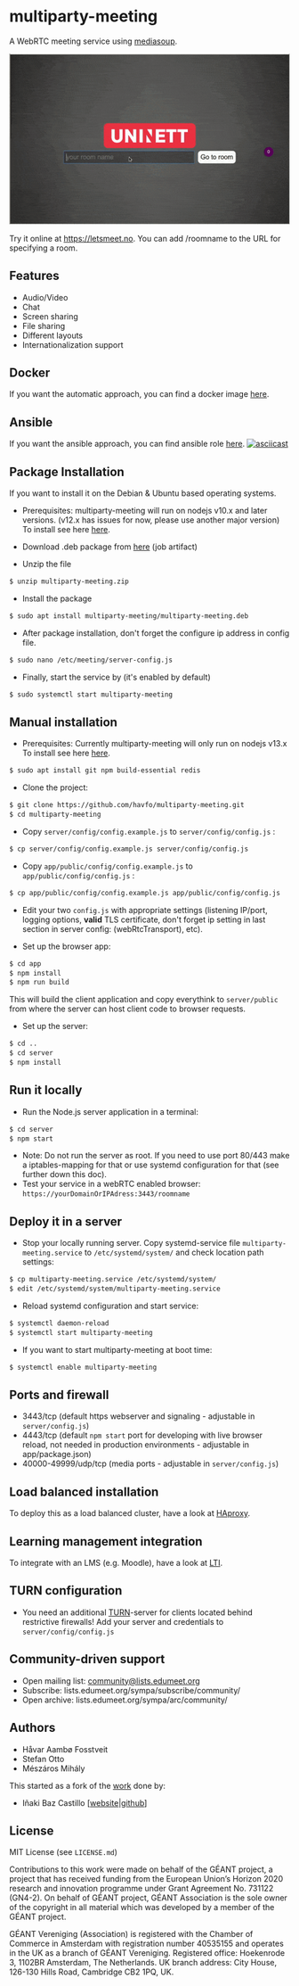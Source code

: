 # multiparty-meeting

A WebRTC meeting service using [mediasoup](https://mediasoup.org).

![](demo.gif)

Try it online at https://letsmeet.no. You can add /roomname to the URL for specifying a room.

## Features
* Audio/Video
* Chat
* Screen sharing
* File sharing
* Different layouts
* Internationalization support

## Docker
If you want the automatic approach, you can find a docker image [here](https://hub.docker.com/r/misi/mm/).

## Ansible 
If you want the ansible approach, you can find ansible role [here](https://github.com/misi/mm-ansible/).
[![asciicast](https://asciinema.org/a/311365.svg)](https://asciinema.org/a/311365)

## Package Installation
If you want to install it on the Debian & Ubuntu based operating systems.
* Prerequisites:
multiparty-meeting will run on nodejs v10.x and later versions. (v12.x has issues for now, please use another major version)
To install see here [here](https://github.com/nodesource/distributions/blob/master/README.md#debinstall).

* Download .deb package from [here](https://github.com/havfo/multiparty-meeting/actions?query=workflow%3ADeployer+branch%3Amaster+is%3Asuccess) (job artifact)

* Unzip the file
```bash
$ unzip multiparty-meeting.zip
```
* Install the package
```bash
$ sudo apt install multiparty-meeting/multiparty-meeting.deb
```
* After package installation, don't forget the configure ip address in config file.
```bash
$ sudo nano /etc/meeting/server-config.js
```
* Finally, start the service by (it's enabled by default)
```bash
$ sudo systemctl start multiparty-meeting
```
## Manual installation
* Prerequisites:
Currently multiparty-meeting will only run on nodejs v13.x
To install see here [here](https://github.com/nodesource/distributions/blob/master/README.md#debinstall).

```bash
$ sudo apt install git npm build-essential redis
```

* Clone the project:

```bash
$ git clone https://github.com/havfo/multiparty-meeting.git
$ cd multiparty-meeting
```

* Copy `server/config/config.example.js` to `server/config/config.js` :

```bash
$ cp server/config/config.example.js server/config/config.js
```

* Copy `app/public/config/config.example.js` to `app/public/config/config.js` :

```bash
$ cp app/public/config/config.example.js app/public/config/config.js
```

* Edit your two `config.js` with appropriate settings (listening IP/port, logging options, **valid** TLS certificate, don't forget ip setting in last section in server config: (webRtcTransport), etc).

* Set up the browser app:

```bash
$ cd app
$ npm install
$ npm run build
```
This will build the client application and copy everythink to `server/public` from where the server can host client code to browser requests.

* Set up the server:

```bash
$ cd ..
$ cd server
$ npm install
```

## Run it locally

* Run the Node.js server application in a terminal:

```bash
$ cd server
$ npm start
```
* Note: Do not run the server as root. If you need to use port 80/443 make a iptables-mapping for that or use systemd configuration for that (see further down this doc).
* Test your service in a webRTC enabled browser: `https://yourDomainOrIPAdress:3443/roomname`

## Deploy it in a server

* Stop your locally running server. Copy systemd-service file `multiparty-meeting.service` to `/etc/systemd/system/` and check location path settings:
```bash
$ cp multiparty-meeting.service /etc/systemd/system/
$ edit /etc/systemd/system/multiparty-meeting.service
```

* Reload systemd configuration and start service:

```bash
$ systemctl daemon-reload
$ systemctl start multiparty-meeting
```

* If you want to start multiparty-meeting at boot time:
```bash
$ systemctl enable multiparty-meeting
```

## Ports and firewall

* 3443/tcp (default https webserver and signaling - adjustable in `server/config.js`)
* 4443/tcp (default `npm start` port for developing with live browser reload, not needed in production environments - adjustable in app/package.json)
* 40000-49999/udp/tcp (media ports - adjustable in `server/config.js`)

## Load balanced installation
To deploy this as a load balanced cluster, have a look at [HAproxy](HAproxy.md).

## Learning management integration
To integrate with an LMS (e.g. Moodle), have a look at [LTI](LTI/LTI.md).

## TURN configuration

* You need an additional [TURN](https://github.com/coturn/coturn)-server for clients located behind restrictive firewalls! Add your server and credentials to `server/config/config.js`

## Community-driven support

* Open mailing list: community@lists.edumeet.org
* Subscribe: lists.edumeet.org/sympa/subscribe/community/
* Open archive: lists.edumeet.org/sympa/arc/community/

## Authors

* Håvar Aambø Fosstveit
* Stefan Otto
* Mészáros Mihály


This started as a fork of the [work](https://github.com/versatica/mediasoup-demo) done by:
* Iñaki Baz Castillo [[website](https://inakibaz.me)|[github](https://github.com/ibc/)]


## License

MIT License (see `LICENSE.md`)


Contributions to this work were made on behalf of the GÉANT project, a project that has received funding from the European Union’s Horizon 2020 research and innovation programme under Grant Agreement No. 731122 (GN4-2). On behalf of GÉANT project, GÉANT Association is the sole owner of the copyright in all material which was developed by a member of the GÉANT project.

GÉANT Vereniging (Association) is registered with the Chamber of Commerce in Amsterdam with registration number 40535155 and operates in the UK as a branch of GÉANT Vereniging. Registered office: Hoekenrode 3, 1102BR Amsterdam, The Netherlands. UK branch address: City House, 126-130 Hills Road, Cambridge CB2 1PQ, UK.
